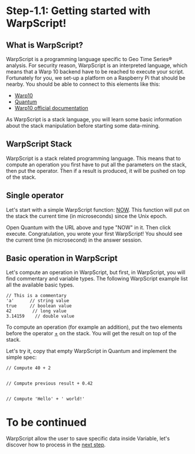 # Step-1.1: Getting started with WarpScript!

## What is WarpScript?

WarpScript is a programming language specific to Geo Time Series® analysis. For security reason, WarpScript is an interpreted language, which means that a Warp 10 backend have to be reached to execute your script. Fortunately for you, we set-up a platform on a Raspberry Pi that should be nearby. You should be able to connect to this elements like this:

* [Warp10](http://192.168.1.3:8080)
* [Quantum](http://192.168.1.3:8081)
* [Warp10 official documentation](http://192.168.1.3:8082)


As WarpScript is a stack language, you will learn some basic information about the stack manipulation before starting some data-mining.

## WarpScript Stack

WarpScript is a stack related programming language. This means that to compute an operation you first have to put all the parameters on the stack, then put the operator. Then if a result is produced, it will be pushed on top of the stack.

## Single operator

Let's start with a simple WarpScript function: [NOW](http://192.168.1.3:8082/reference/functions/function_NOW/). This function will put on the stack the current time (in microseconds) since the Unix epoch.

Open Quantum with the URL above and type "NOW" in it. Then click execute. Congratulation, you wrote your first WarpScript! You should see the current time (in microsecond) in the answer session.

## Basic operation in WarpScript

Let's compute an operation in WarpScript, but first, in WarpScript, you will find commentary and variable types. 
The following WarpScript example list all the available basic types.

```
// This is a commentary
'a'      // string value
true     // boolean value
42        // long value
3.14159    // double value
```

To compute an operation (for example an addition), put the two elements before the operator [+](http://192.168.1.3:8082/reference/functions/function_ADD/) on the stack.
You will get the result on top of the stack. 


Let's try it, copy that empty WarpScript in Quantum and implement the simple spec:

```
// Compute 40 + 2


// Compute previous result + 0.42


// Compute 'Hello' + ' world!'
```

# To be continued

WarpScript allow the user to save specific data inside Variable, let's discover how to process in the [next step](/step-1-WarpScript/1.2-Introducing-the-Variables/README.md).